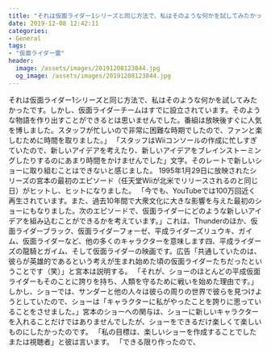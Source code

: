 ```yaml
---
title: "それは仮面ライダー1シリーズと同じ方法で、私はそのような何かを試してみたかったです。"
date: 2019-12-08 12:42:11
categories:
- General
tags:
- "仮面ライダー雷"
header:
  image: /assets/images/20191208123844.jpg
  og_image: /assets/images/20191208123844.jpg
---
```


それは仮面ライダー1シリーズと同じ方法で、私はそのような何かを試してみたかったです。しかし、仮面ライダーチームはすでに設立されています。そのような物語を作り出すことができるとは思いませんでした。番組は放映後すぐに人気を博しました。スタッフが忙しいので非常に困難な時期でしたので、ファンと楽しむために時間を取りました。」 「スタッフはWiiコンソールの作成に忙しすぎていたので、新しいアイデアを考えたり、新しいアイデアをブレインストーミングしたりするのにあまり時間をかけませんでした」文字。そのレートで新しいショーに取り組むことはできないと感じました。 1995年1月29日に放映されたシリーズの宮本の最初のエピソード（任天堂Wiiが北米でリリースされるのと同じ日）がヒットし、ヒットになりました。 「今でも、YouTubeでは100万回近く再生されています。また、過去10年間で大衆文化に大きな影響を与えた最初のショーにもなりました。次のエピソードで、仮面ライダーにどのような新しいアイデアを組み込むことができるかを考えています。」これは、Thunderのほか、仮面ライダーブラック、仮面ライダーフォーゼ、平成ライダーズリュウキ、ガイム、仮面ライダーなど、他の多くのキャラクターを意味します四、平成ライダーズの龍騎とガイム、そして仮面ライダーの映画です。広告「共通していたのは、彼らが英雄的であるという考えが生まれ始めた頃の仮面ライダーたちだったということです（笑）」と宮本は説明する。 「それが、ショーのほとんどの平成仮面ライダーもそのことに誇りを持ち、人類を守るために戦いを始めた理由です。」しかし、ショーでは、サンダーと他の人々は彼らの周りの世界で彼らを見つけようとしていたので、ショーは「キャラクターに私がやったことを誇りに思っていることをさせました。」宮本のショーへの関与は、ショーに新しいキャラクターを入れることだけではありませんでしたが、ショーをできるだけ楽しくて楽しいものにしたかったのです。 「私の目標は、楽しいショーを作成することでしたまたは視聴者」と彼は言います。 「できる限り作ったので、
